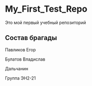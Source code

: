 # My_First_Test_Repo
Это мой первый учебный репозиторий

## Состав брагады

Павликов Егор

Булатов Владислав

Дальчанин

Группа ЭН2-21
